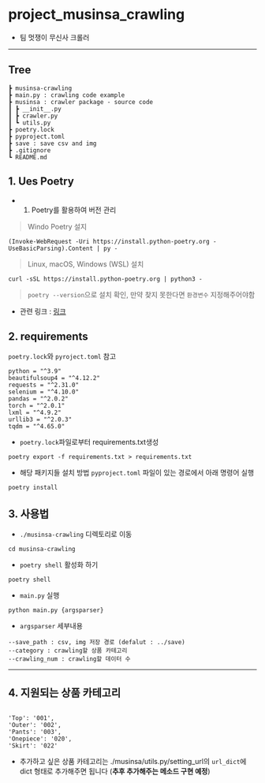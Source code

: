 # project_musinsa_crawling
- 팀 멋쟁이 무신사 크롤러

---
## Tree
```
┣ musinsa-crawling
┣ main.py : crawling code example
┣ musinsa : crawler package - source code
┃ ┣ __init__.py
┃ ┣ crawler.py
┃ ┗ utils.py
┣ poetry.lock
┣ pyproject.toml
┣ save : save csv and img
┣ .gitignore
┗ README.md
```

## 1. Ues Poetry
- 1. Poetry를 활용하여 버전 관리

> Windo Poetry 설지
```
(Invoke-WebRequest -Uri https://install.python-poetry.org -UseBasicParsing).Content | py -
```

> Linux, macOS, Windows (WSL) 설치
```
curl -sSL https://install.python-poetry.org | python3 -
```

> `poetry --version`으로 설치 확인, 만약 찾지 못한다면 `환경변수` 지정해주어야함  
- 관련 링크 : [링크](https://velog.io/@liso_o/Poetry-%ED%99%98%EA%B2%BD-%EB%B3%80%EC%88%98-%EC%84%A4%EC%A0%95)

## 2. requirements
`poetry.lock`와 `pyroject.toml` 참고

```
python = "^3.9"
beautifulsoup4 = "^4.12.2"
requests = "^2.31.0"
selenium = "^4.10.0"
pandas = "^2.0.2"
torch = "^2.0.1"
lxml = "^4.9.2"
urllib3 = "^2.0.3"
tqdm = "^4.65.0"
```

- `poetry.lock`파일로부터 requirements.txt생성
```
poetry export -f requirements.txt > requirements.txt
```

- 해당 패키지들 설치 방법
`pyproject.toml` 파일이 있는 경로에서 아래 명령어 실행
```
poetry install
```

## 3. 사용법
- `./musinsa-crawling` 디렉토리로 이동
```
cd musinsa-crawling
```

- `poetry shell` 활성화 하기
```
poetry shell
```

- `main.py` 실행 
```
python main.py {argsparser}
```

- `argsparser` 세부내용
```
--save_path : csv, img 저장 경로 (defalut : ../save)
--category : crawling할 상품 카테고리
--crawling_num : crawling할 데이터 수
```
---

## 4. 지원되는 상품 카테고리
```

'Top': '001',
'Outer': '002',
'Pants': '003',
'Onepiece': '020',
'Skirt': '022'

```

- 추가하고 싶은 상품 카테고리는 ./musinsa/utils.py/setting_url의 `url_dict`에 dict 형태로 추가해주면 됩니다 (**추후 추가해주는 메소드 구현 예정**) 